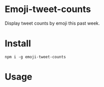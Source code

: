 # Emoji-tweet-counts
Display tweet counts by emoji this past week.

# Install
```
npm i -g emoji-tweet-counts
```

# Usage
